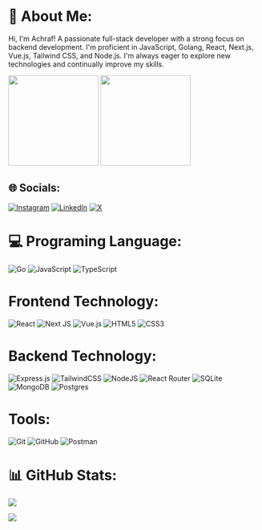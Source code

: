 # 💫 About Me:
Hi, I'm Achraf! A passionate full-stack developer with a strong focus on backend development. I'm proficient in JavaScript, Golang, React, Next.js, Vue.js, Tailwind CSS, and Node.js. I'm always eager to explore new technologies and continually improve my skills.<br>

<div>
  <img height="180px" src="https://github-readme-stats.vercel.app/api/top-langs/?username=AcEl-js&layout=compact&count_private=true&show_icons=true&theme=transparent"/>
  <img height="180px" src="https://github-readme-stats.vercel.app/api?username=AcEl-js&count_private=true&show_icons=true&show_icons=true&rank_icon=github&theme=transparent"/>
</div>

## 🌐 Socials:
[![Instagram](https://img.shields.io/badge/Instagram-%23E4405F.svg?logo=Instagram&logoColor=white)](https://www.instagram.com/achraf_elhachemy/) [![LinkedIn](https://img.shields.io/badge/LinkedIn-%230077B5.svg?logo=linkedin&logoColor=white)](www.linkedin.com/in/AchrafElhachem) [![X](https://img.shields.io/badge/X-black.svg?logo=X&logoColor=white)](https://x.com/@AchrafElhachem) 

# 💻 Programing Language:
![Go](https://img.shields.io/badge/go-%2300ADD8.svg?style=for-the-badge&logo=go&logoColor=white) ![JavaScript](https://img.shields.io/badge/javascript-%23323330.svg?style=for-the-badge&logo=javascript&logoColor=%23F7DF1E) ![TypeScript](https://img.shields.io/badge/typescript-%23007ACC.svg?style=for-the-badge&logo=typescript&logoColor=white)
# Frontend Technology:
![React](https://img.shields.io/badge/react-%2320232a.svg?style=for-the-badge&logo=react&logoColor=%2361DAFB) ![Next JS](https://img.shields.io/badge/Next-black?style=for-the-badge&logo=next.js&logoColor=white) ![Vue.js](https://img.shields.io/badge/vue.js-%2335495e.svg?style=for-the-badge&logo=vuedotjs&logoColor=%234FC08D) ![HTML5](https://img.shields.io/badge/html5-%23E34F26.svg?style=for-the-badge&logo=html5&logoColor=white) ![CSS3](https://img.shields.io/badge/css3-%231572B6.svg?style=for-the-badge&logo=css3&logoColor=white)
# Backend Technology:
![Express.js](https://img.shields.io/badge/express.js-%23404d59.svg?style=for-the-badge&logo=express&logoColor=%2361DAFB) ![TailwindCSS](https://img.shields.io/badge/tailwindcss-%2338B2AC.svg?style=for-the-badge&logo=tailwind-css&logoColor=white) ![NodeJS](https://img.shields.io/badge/node.js-6DA55F?style=for-the-badge&logo=node.js&logoColor=white) ![React Router](https://img.shields.io/badge/React_Router-CA4245?style=for-the-badge&logo=react-router&logoColor=white) ![SQLite](https://img.shields.io/badge/sqlite-%2307405e.svg?style=for-the-badge&logo=sqlite&logoColor=white) ![MongoDB](https://img.shields.io/badge/MongoDB-%234ea94b.svg?style=for-the-badge&logo=mongodb&logoColor=white) ![Postgres](https://img.shields.io/badge/postgres-%23316192.svg?style=for-the-badge&logo=postgresql&logoColor=white)
# Tools:
 ![Git](https://img.shields.io/badge/git-%23F05033.svg?style=for-the-badge&logo=git&logoColor=white) ![GitHub](https://img.shields.io/badge/github-%23121011.svg?style=for-the-badge&logo=github&logoColor=white) ![Postman](https://img.shields.io/badge/Postman-FF6C37?style=for-the-badge&logo=postman&logoColor=white)


# 📊 GitHub Stats:
 
   ![](https://github-readme-streak-stats.herokuapp.com/?user=AcEl-js&theme=dark&hide_border=false)<br/>
  
                                
                                
  [![](https://visitcount.itsvg.in/api?id=AcEl-js&icon=0&color=0)](https://visitcount.itsvg.in)


